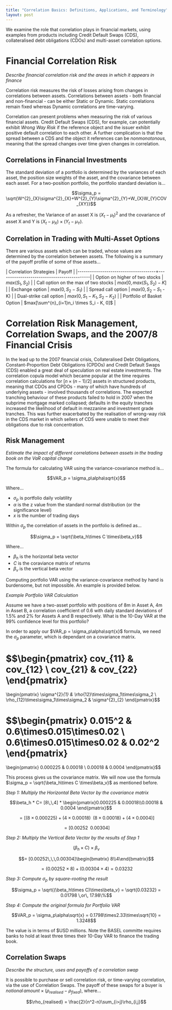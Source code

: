 ```yaml
---
title: "Correlation Basics: Definitions, Applications, and Terminology"
layout: post
---
```

We examine the role that correlation plays in financial markets, using examples from products including Credit Default Swaps (CDS), collateralised debt obligations (CDOs) and multi-asset correlation options. 

# Financial Correlation Risk
*Describe financial correlation risk and the areas in which it appears in finance*

Correlation risk measures the risk of losses arising from changes in correlations between assets. Correlations between assets - both financial and non-financial - can be either Static or Dynamic. Static correlations remain fixed whereas Dynamic correlations are time-varying. 

Correlation can present problems when measuring the risk of various financial assets. Credit Default Swaps (CDS), for example, can potentially exhibit *Wrong Way Risk* if the reference object and the issuer exhibit positive default correlation to each other. A further complication is that the spread between a CDS and the object it references can be *nonmonotonous*, meaning that the spread changes over time given changes in correlation. 

## Correlations in Financial Investments
The standard deviation of a portfolio is determined by the variances of each asset, the position size weights of the asset, and the covariance between each asset. For a two-position portfolio, the portfolio standard deviation is...

$$\sigma_p = \sqrt{W^{2}_{X}\sigma^{2}_{X}+W^{2}_{Y}\sigma^{2}_{Y}+W_{X}W_{Y}COV_{XY}}$$

As a refresher, the Variance of an asset X is $(X_t - \mu_t)^2$ and the covariance of asset X and Y is $(X_t - \mu_X) \times (Y_t - \mu_Y)$.

## Correlation in Trading with Multi-Asset Options
There are various assets which can be traded, whose values are determined by the correlation between assets. The following is a summary of the payoff profile of some of thse assets...

| Correlation Strategies               | Payoff                                     |
|--------------------------------------+--------------------------------------------|
| Option on higher of two stocks       | $max(S_1,S_2)$                             |
| Call option on the max of two stocks | $max[0, max(S_1, S_2)-K]$                  |
| Exchange option                      | $max(0, S_2 - S_1)$                        |
| Spread call option                   | $max(0, S_2 - S_1$ - K)                    |
| Dual-strike call option              | $max(0, S_1 - K_1, S_2 - K_2)$             |
| Portfolio of Basket Option           | $max[\sum^{n}_{i=1}n_i \times S_i - K, 0]$ |

# Correlation Risk Management, Correlation Swaps, and the 2007/8 Financial Crisis
In the lead up to the 2007 financial crisis, Collateralised Debt Obligations, Constant-Proportion Debt Obligations (CPDOs) and Credit Default Swaps (CDS) enabled a great deal of speculation on real estate investments. The correlation copula model which became popular at the time requires correlation calculations for $[n \times (n-1)/2]$ assets in structured products, meaning that CDOs and CPDOs - many of which have hundreds of underlying assets - involved thousands of correlations. The expected tranching behaviour of these products failed to hold in 2007 when the subprime mortgage marked collapsed; defaults in the equity tranches increased the likelihood of default in mezzanine and investment grade tranches. This was further exacerbated by the realisation of wrong-way risk in the CDS market in which sellers of CDS were unable to meet their obligations due to risk concentration.   

## Risk Management
*Estimate the impact of different correlations between assets in the trading book on the VaR capital charge*

The formula for calculating VAR using the variance-covariance method is...

$$VAR_p = \sigma_p\alpha\sqrt{x}$$

Where...
* $\sigma_p$ is portfolio daily volatility
* $\alpha$ is the z value from the standard normal distribution (or the significance level)
* $x$ is the number of trading days

Within $\sigma_p$ the correlation of assets in the portfolio is defined as...

$$\sigma_p = \sqrt{\beta_h\times C \times\beta_v}$$

Where...
* $\beta_h$ is the horizontal beta vector
* $C$ is the coraviance matrix of returns
* $\beta_v$ is the vertical beta vector

Computing portfolio VAR using the variance-covariance method by hand is burdensome, but not impossible. An example is provided below. 

*Example Portfolio VAR Calculation*

Assume we have a two-asset portfolio with positions of 8m in Asset A, 4m in Asset B, a correlation coefficient of 0.6 with daily standard deviations of 1.5% and 2% for Assets A and B respectively. What is the 10-Day VAR at the 99% confidence level for this portfolio?

In order to apply our $VAR_p = \sigma_p\alpha\sqrt{x}$ formula, we need the $\sigma_p$ parameter, which is dependant on a covariance matrix.

$$\begin{pmatrix}
cov_{11} & cov_{12} \\ 
cov_{21} & cov_{22}
\end{pmatrix}
= 
\begin{pmatrix}
\sigma^{2}_{1} & \rho_{12}\times\sigma_1\times\sigma_2 \\ 
\rho_{12}\times\sigma_1\times\sigma_2 & \sigma^{2}_{2}
\end{pmatrix}$$

$$\begin{pmatrix}
0.015^2 & 0.6\times0.015\times0.02 \\ 
0.6\times0.015\times0.02 & 0.02^2
\end{pmatrix}
= 
\begin{pmatrix}
0.000225 & 0.00018 \\ 
0.00018 & 0.0004
\end{pmatrix}$$

This process gives us the covariance matrix. We will now use the formula $\sigma_p = \sqrt{\beta_h\times C \times\beta_v}$ as mentioned before. 

*Step 1: Multiply the Horizontal Beta Vector by the covariance matrix*

$$\beta_h * C= [8\,\,4] * \begin{pmatrix}0.000225 & 0.00018\\0.00018 & 0.0004 \end{pmatrix}$$

$$= [(8\times0.000225)+(4\times0.00018)\,\,\,(8\times0.00018)+(4\times0.0004)]$$

$$=[0.00252\,\,\,0.00304]$$

*Step 2: Multiply the Vertical Beta Vector by the results of Step 1*

$$(\beta_h\times C)\times\beta_v$$

$$= [0.00252\,\,\,0.00304]\begin{bmatrix} 8\\4\end{bmatrix}$$

$$= (0.00252\times8)+(0.00304\times4) = 0.03232$$

*Step 3: Compute $\sigma_p$ by square-rooting the result*

$$\sigma_p = \sqrt{(\beta_h\times C)\times\beta_v} = \sqrt{0.03232} = 0.01798 \,or\, 17.98\%$$

*Step 4: Compute the original formula for Portfolio VAR*

$$VAR_p = \sigma_p\alpha\sqrt{x} = 0.1798\times2.33\times\sqrt{10} = 1.3248$$

The value is in terms of $USD millions. Note the BASEL committe requires banks to hold at least three times their 10-Day VAR to finance the trading book. 

## Correlation Swaps
*Describe the structure, uses and payoffs of a correlation swap*

It is possible to purchase or sell correlation risk, or time-varying correlation, via the use of Correlation Swaps. The payoff of these swaps for a buyer is $notional\,amount \times (\rho_{realised}-\rho_{fixed})$, where...

$$\rho_{realised} = \frac{2}{n^2-n}\sum_{i>j}\rho_{i,j}$$
